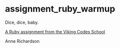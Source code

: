assignment_ruby_warmup
======================

Dice, dice, baby.

[A Ruby assignment from the Viking Codes School](http://www.vikingcodeschool.com)

Anne Richardson
